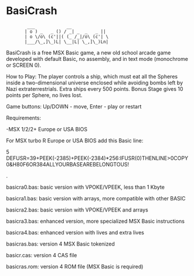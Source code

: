 # BasiCrash


            ___            __              
           | o ) _   _ () / _| _  _   _ || 
           | o \/o\ (c'||( (_ /_|/o\ (c'| \
           |___/\_,]\_)L| \__|L| \_,]\_)Ln|

BasiCrash is a free MSX Basic game, a new old school arcade game developed with default Basic, no assembly, and in text mode (monochrome or SCREEN 0).

How to Play: The player controls a ship, which must eat all the Spheres inside a two-dimensional universe enclosed while avoiding bombs left by Nazi extraterrestrials. Extra ships every 500 points. Bonus Stage gives 10 points per Sphere, no lives lost. 

Game buttons: 
Up/DOWN - move, Enter - play or restart


Requirements:

-MSX 1/2/2+ Europe or USA BIOS


For MSX turbo R Europe or USA BIOS add this Basic line:

5 DEFUSR=39+PEEK(-2385)+PEEK(-2384)*256:IFUSR(0)THENLINE>0COPY0&H80F6OR384ALLYOURBASEAREBELONGTOUS!

.

basicra0.bas: basic version with VPOKE/VPEEK, less than 1 Kbyte

basicra1.bas: basic version with arrays, more compatible with other BASIC

basicra2.bas: basic version with VPOKE/VPEEK and arrays

basicra3.bas: enhanced version, more specialized MSX Basic instructions

basicra4.bas: enhanced version with lives and extra lives


basicras.bas: version 4 MSX Basic tokenized

basicr.cas: version 4 CAS file

basicras.rom: version 4 ROM file (MSX Basic is required)

